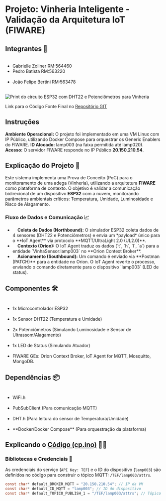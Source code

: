 # Projeto: Vinheria Inteligente - Validação da Arquitetura IoT (FIWARE)

## Integrantes 👋

<ul>
    <li>Gabrielle Zollner RM:564460</li>
    <li>Pedro Batista RM:563220</li>
    <li>João Felipe Bertini RM:563478</li>
   
</ul>

<img src="assets/Captura_Circuito_Vinheria.png" alt="Print do circuito ESP32 com DHT22 e Potenciômetros para Vinheria"/>

Link para o Código Fonte Final no <a href="LINK_DO_CODIGO_NO_GITHUB" target="blank">Repositório GIT</a>

## Instruções

**Ambiente Operacional:** O projeto foi implementado em uma VM Linux com IP Público, utilizando Docker Compose para orquestrar os Generic Enablers do FIWARE.
**ID Alocado:** lamp003 (na faixa permitida até lamp020).
**Acesso:** O servidor FIWARE responde no IP Público **20.150.210.54**.

## Explicação do Projeto 📖

Este sistema implementa uma Prova de Conceito (PoC) para o monitoramento de uma adega (Vinheria), utilizando a arquitetura **FIWARE** como plataforma de contexto. O objetivo é validar a comunicação bidirecional de um dispositivo **ESP32** com a nuvem, monitorando parâmetros ambientais críticos: Temperatura, Umidade, Luminosidade e Risco de Alagamento.

### Fluxo de Dados e Comunicação 📈

<ul>
<li>
    <strong>Coleta de Dados (Northbound):</strong> O simulador ESP32 coleta dados de 4 sensores (DHT22 e Potenciômetros) e envia um *payload* único para o **IoT Agent** via protocolo **MQTT/UltraLight 2.0 (UL2.0)**.
</li>
<li>
    <strong>Contexto (Orion):</strong> O IoT Agent traduz os dados (`t`, `h`, `l`, `a`) para a entidade `VinhaSensor:lamp003` no **Orion Context Broker**.
</li>
<li>
    <strong>Acionamento (Southbound):</strong> Um comando é enviado via **Postman (PATCH)** para a entidade no Orion. O IoT Agent reverte o processo, enviando o comando diretamente para o dispositivo `lamp003` (LED de status).
</li>
</ul>

## Componentes 🛠️

<ul>
    <li>1x Microcontrolador ESP32</li>
    <li>1x Sensor DHT22 (Temperatura e Umidade)</li>
    <li>2x Potenciômetros (Simulando Luminosidade e Sensor de Ultrassom/Alagamento)</li>
    <li>1x LED de Status (Simulando Atuador)</li>
    <li>FIWARE GEs: Orion Context Broker, IoT Agent for MQTT, Mosquitto, MongoDB.</li>
</ul>

## Dependências 📦

<ul>
    <li>WiFi.h</li>
    <li>PubSubClient (Para comunicação MQTT)</li>
    <li>DHT.h (Para leitura do sensor de Temperatura/Umidade)</li>
    <li>**Docker/Docker Compose** (Para orquestração da plataforma)</li>
</ul>

## Explicando o <a href="LINK_DO_CODIGO_NO_GITHUB">Código (cp.ino)</a> 🧑‍💻

### Bibliotecas e Credenciais 🔌

As credenciais do serviço (`API Key: TEF`) e o ID do dispositivo (`lamp003`) são definidos no código para construir o tópico MQTT: `/TEF/lamp003/attrs`.

```c
const char* default_BROKER_MQTT = "20.150.210.54"; // IP da VM
const char* default_ID_MQTT = "lamp003"; // ID do dispositivo
const char* default_TOPICO_PUBLISH_1 = "/TEF/lamp003/attrs"; // Tópico Northbound
 
